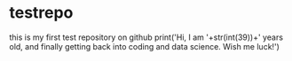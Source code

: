 # testrepo
this is my first test repository on github
print('Hi, I am '+str(int(39))+' years old, and finally getting back into coding and data science. Wish me luck!')
